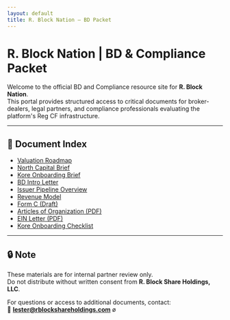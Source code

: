 ```yaml
---
layout: default
title: R. Block Nation – BD Packet
---
```


# R. Block Nation | BD & Compliance Packet

Welcome to the official BD and Compliance resource site for **R. Block Nation**.  
This portal provides structured access to critical documents for broker-dealers, legal partners, and compliance professionals evaluating the platform's Reg CF infrastructure.

---

## 📄 Document Index

- [Valuation Roadmap](./valuation-roadmap.md)  
- [North Capital Brief](./bd-north-capital-brief.md)  
- [Kore Onboarding Brief](./kore-brief.md)  
- [BD Intro Letter](./BDIntroLetter.md)  
- [Issuer Pipeline Overview](./IssuerPipeline.md)  
- [Revenue Model](./RevenueModel.md)  
- [Form C (Draft)](./FormC-Draft.md)  
- [Articles of Organization (PDF)](./ArticlesOfOrg.pdf)  
- [EIN Letter (PDF)](./EINLetter.pdf)  
- [Kore Onboarding Checklist](./KoreOnboardingChecklist.md)

---

## 🔒 Note

These materials are for internal partner review only.  
Do not distribute without written consent from **R. Block Share Holdings, LLC**.

For questions or access to additional documents, contact:  
📧 **lester@rblockshareholdings.com**
ø

